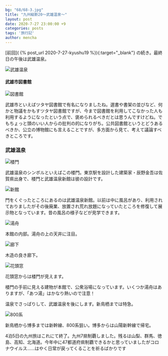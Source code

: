 ```yaml
---
bg: "68/68-3.jpg"
title: "九州縦断20～武雄温泉～"
layout: post
date: 2020-7-27 23:00:00 +9
categories: posts
tags: '旅行記'
author: mencha
---
```


[前回]( {% post_url 2020-7-27-kyushu19 %}){:target="_blank"} の続き。最終日の午後は武雄温泉。 

![武雄温泉](https://drive.google.com/uc?export=view&id=1f2YQeV9WvzvEBxgqUELf4NDuPmRsa2yP)
<!--more-->

#### 武雄市図書館

![図書館](https://drive.google.com/uc?export=view&id=13-QTKp2IWdx_syYH0sxXklrxqDPd-20H)

武雄市といえばツタヤ図書館で有名になりましたね。選書や書架の並びなど、何かと物議をかもすツタヤ図書館ですが、今まで図書館を利用してこなかった人も利用するようになったという点で、褒められるべきだとは思うんですけどね。でもちょっと頭のいい人からの批判の的になりがち。公共図書館というとどうあるべきか、公立の博物館にも言えることですが、多方面から見て、考えて議論すべきところです。

### 武雄温泉

![楼門](https://drive.google.com/uc?export=view&id=1SywOhV5vbYTTMsl8mCa9mnhhlq3NHeq1)

武雄温泉のシンボルといえばこの楼門。東京駅を設計した建築家・辰野金吾は佐賀県出身で、楼門と武雄温泉新館は彼の設計です。

![新館](https://drive.google.com/uc?export=view&id=1_V1P3kXXSwy5lZ2wVCOMO2B1R6pJQpEp)

門をくぐったところにあるのは武雄温泉新館。以前は中に風呂があり、利用されておりましたがその後廃業、放置され荒れ放題になっていたところを修復して展示物となっています。昔の風呂の様子などが見学できます。

![湯舟](https://drive.google.com/uc?export=view&id=1dCA9U7bxwusf0MREJBoC9MhfWhVvW2Z6)

本館の内部。湯舟の上の天井に注目。

![廊下](https://drive.google.com/uc?export=view&id=1GFd1ubqTghopn-OFXrUR9vWuo4pCbjld)

木造の良き廊下。

![花頭窓](https://drive.google.com/uc?export=view&id=1IqvLbUy4WLGU__UELq5DUw8tD8KV2prR)

花頭窓からは楼門が見えます。

楼門の手前に見える建物が本館で、公衆浴場になっています。いくつか湯舟はありますが、「あつ湯」はかなり熱いので注意！

温泉でさっぱりして、武雄温泉を後にします。新鳥栖までは特急。

![800系](https://drive.google.com/uc?export=view&id=1VL8i09EjY5b02FwhXSQYydJfSD0E3AE0)

新鳥栖から博多までは新幹線、800系狙い。博多からは山陽新幹線で帰宅。

4泊5日の九州旅はこれにて終了。九州7県制覇しました。残るは山梨、群馬、徳島、高知、北海道。今年中に47都道府県制覇できるかと思っていましたがコロナウイルス……はやく日常が戻ってくることを祈るばかりです